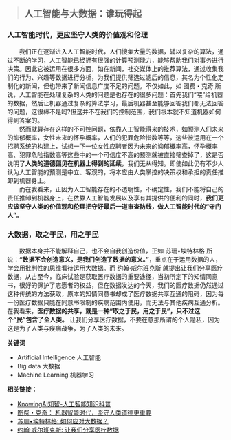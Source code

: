 > ## 人工智能与大数据：谁玩得起

### 人工智能时代，更应坚守人类的价值观和伦理
&emsp;&emsp;我们正在逐渐进入人工智能时代，人们搜集大量的数据，辅以复杂的算法，通过不断的学习，人工智能已经拥有很强的计算预测能力，能够帮助我们对事务进行决策。因此它被运用在很多方面，如在新闻，社交媒体上的推荐算法，通过收集我们的行为、兴趣等数据进行分析，为我们提供筛选过滤后的信息，其名为个性化定制化的新闻，但也带来了新闻信息广度不足的问题。不仅如此，如 图费・克奇 所说，人工智能在处理复杂的人类的问题是也存在的很多问题：首先我们“喂”给机器的数据，然后让机器通过复杂的算法学习，最后机器甚至能够回答我们都无法回答的问题，这很棒不是吗?但这并不在我们的控制范围，我们根本就不知道机器如何得到答案的。     
&emsp;&emsp;然而就算存在这样的不可控问题，依靠人工智能得来的技术，如预测人们未来的抑郁概率，女性未来的怀孕概率，人们的犯罪危险指数等等，这些被运用在一个招聘系统的构建上，试想一下一位女性应聘者因为未来的抑郁概率高，怀孕概率高、犯罪危险指数高等这些中的一个可信度不高的预测就被直接筛查掉了，这是否说明了**人类的道德偏见在机器上得到的延续**，我们无从得知。即使如此仍有不少人认为人工智能的预测是中立、客观的，将本应由人类掌控的决策权和承担的责任推卸到机器身上。    
&emsp;&emsp;而在我看来，正因为人工智能存在的不透明性，不确定性，我们不能将自己的责任推卸到机器身上，在依靠人工智能发展以及享有其提供的便利的同时，**我们更应该坚守人类的价值观和伦理把守好最后一道审查防线，做人工智能时代的“守门人”。**


### 大数据，取之于民，用之于民
&emsp;&emsp;数据本身并不能解释自己，也不会自我创造价值，正如 苏珊•埃特林格 所说：**“数据不会创造意义，是我们创造了数据的意义。”**，重点在于运用数据的人，学会用批判性的思维看待运用大数据。而 约翰·威尔班克斯 就提出让我们分享医疗数据，从古至今，临床试验是获取医疗数据的重要途径，当初所定下的知情同意书，很好的保护了志愿者的权益，但在数据发达的今天，我们的医疗数据仍然通过这种传统的方法获取，原本的知情同意书却成了医疗数据共享互通的阻碍，因为每一份医疗数据只能在同意书限制的疾病范围内使用，而无法与其他疾病互通分析。在我看来，**医疗数据的共享，就是一种“取之于民，用之于民”，只不过这个“民”包含了全人类。** 让我们分享医疗数据，不要在意那所谓的个人隐私，因为这是为了人类与疾病战争，为了人类的未来。


**关键词**
- Artificial Intelligence 人工智能
- Big data 大数据
- Machine Learning 机器学习

**相关链接：**
- [KnowingAI知智-人工智能知识科普](https://zhuanlan.zhihu.com/knowingai)
- [图费・克奇： 机器智能时代，坚守人类道德更重要](https://www.ted.com/talks/zeynep_tufekci_machine_intelligence_makes_human_morals_more_important?&language=zh-CN)
- [苏珊•埃特林格: 如何应对大数据？](https://www.ted.com/talks/susan_etlinger_what_do_we_do_with_all_this_big_data?&language=zh-CN)
- [约翰·威尔班克斯: 让我们分享医疗数据](https://www.ted.com/talks/john_wilbanks_let_s_pool_our_medical_data?&language=zh-CN)
